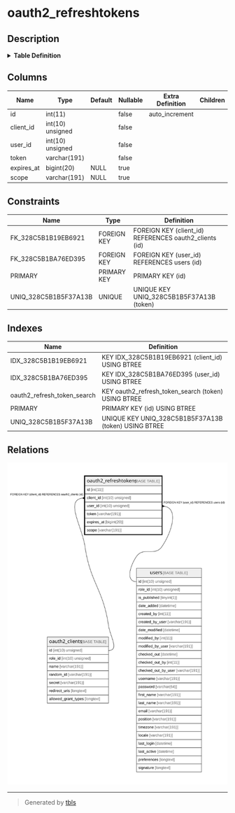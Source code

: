 # oauth2_refreshtokens

## Description

<details>
<summary><strong>Table Definition</strong></summary>

```sql
CREATE TABLE `oauth2_refreshtokens` (
  `id` int(11) NOT NULL AUTO_INCREMENT,
  `client_id` int(10) unsigned NOT NULL,
  `user_id` int(10) unsigned NOT NULL,
  `token` varchar(191) COLLATE utf8mb4_unicode_ci NOT NULL,
  `expires_at` bigint(20) DEFAULT NULL,
  `scope` varchar(191) COLLATE utf8mb4_unicode_ci DEFAULT NULL,
  PRIMARY KEY (`id`),
  UNIQUE KEY `UNIQ_328C5B1B5F37A13B` (`token`),
  KEY `IDX_328C5B1B19EB6921` (`client_id`),
  KEY `IDX_328C5B1BA76ED395` (`user_id`),
  KEY `oauth2_refresh_token_search` (`token`),
  CONSTRAINT `FK_328C5B1B19EB6921` FOREIGN KEY (`client_id`) REFERENCES `oauth2_clients` (`id`) ON DELETE CASCADE,
  CONSTRAINT `FK_328C5B1BA76ED395` FOREIGN KEY (`user_id`) REFERENCES `users` (`id`) ON DELETE CASCADE
) ENGINE=InnoDB DEFAULT CHARSET=utf8mb4 COLLATE=utf8mb4_unicode_ci ROW_FORMAT=DYNAMIC
```

</details>

## Columns

| Name | Type | Default | Nullable | Extra Definition | Children | Parents | Comment |
| ---- | ---- | ------- | -------- | --------------- | -------- | ------- | ------- |
| id | int(11) |  | false | auto_increment |  |  |  |
| client_id | int(10) unsigned |  | false |  |  | [oauth2_clients](oauth2_clients.md) |  |
| user_id | int(10) unsigned |  | false |  |  | [users](users.md) |  |
| token | varchar(191) |  | false |  |  |  |  |
| expires_at | bigint(20) | NULL | true |  |  |  |  |
| scope | varchar(191) | NULL | true |  |  |  |  |

## Constraints

| Name | Type | Definition |
| ---- | ---- | ---------- |
| FK_328C5B1B19EB6921 | FOREIGN KEY | FOREIGN KEY (client_id) REFERENCES oauth2_clients (id) |
| FK_328C5B1BA76ED395 | FOREIGN KEY | FOREIGN KEY (user_id) REFERENCES users (id) |
| PRIMARY | PRIMARY KEY | PRIMARY KEY (id) |
| UNIQ_328C5B1B5F37A13B | UNIQUE | UNIQUE KEY UNIQ_328C5B1B5F37A13B (token) |

## Indexes

| Name | Definition |
| ---- | ---------- |
| IDX_328C5B1B19EB6921 | KEY IDX_328C5B1B19EB6921 (client_id) USING BTREE |
| IDX_328C5B1BA76ED395 | KEY IDX_328C5B1BA76ED395 (user_id) USING BTREE |
| oauth2_refresh_token_search | KEY oauth2_refresh_token_search (token) USING BTREE |
| PRIMARY | PRIMARY KEY (id) USING BTREE |
| UNIQ_328C5B1B5F37A13B | UNIQUE KEY UNIQ_328C5B1B5F37A13B (token) USING BTREE |

## Relations

![er](oauth2_refreshtokens.svg)

---

> Generated by [tbls](https://github.com/k1LoW/tbls)

